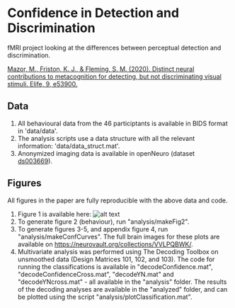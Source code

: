 # Confidence in Detection and Discrimination
fMRI project looking at the differences between perceptual detection and discrimination.


[Mazor, M., Friston, K. J., & Fleming, S. M. (2020). Distinct neural contributions to metacognition for detecting, but not discriminating visual stimuli. Elife, 9, e53900.](https://elifesciences.org/articles/53900)

## Data
1. All behavioural data from the 46 participtants is available in BIDS format in 'data/data'.
2. The analysis scripts use a data structure with all the relevant information: 'data/data_struct.mat'.
3. Anonymized imaging data is available in openNeuro (dataset [ds003669](https://openneuro.org/datasets/ds003669)).

## Figures
All figures in the paper are fully reproducible with the above data and code.
1. Figure 1 is available here: 
![alt text][logo]
2. To generate figure 2 (behaviour), run "analysis/makeFig2".
3. To generate figures 3-5, and appendix figure 4, run "analysis/makeConfCurves". The full brain images for these plots are available on https://neurovault.org/collections/VVLPQBWK/.
4. Multivariate analysis was performed using The Decoding Toolbox on unsmoothed data (Design Matrices 101, 102, and 103). The code for running the classifications is available in "decodeConfidence.mat", "decodeConfidenceCross.mat", "decodeYN.mat" and "decodeYNcross.mat" - all available in the "analysis" folder. The results of the decoding analyses are available in the "analyzed" folder, and can be plotted using the script "analysis/plotClassification.mat".

[logo]: https://github.com/matanmazor/detectionVsDiscrimination_fMRI/blob/master/docs/experimentDesign.png "Logo Title Text 2"
